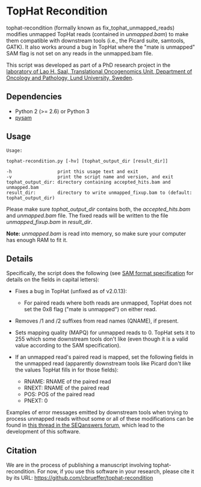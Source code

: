 TopHat Recondition
==================

tophat-recondition (formally known as fix_tophat_unmapped_reads) modifies unmapped TopHat reads (contained in *unmapped.bam*) to make them compatible with downstream tools
(i.e., the Picard suite, samtools, GATK).  It also works around a bug in TopHat where
the "mate is unmapped" SAM flag is not set on any reads in the unmapped.bam file.

This script was developed as part of a PhD research project in the
[laboratory of Lao H. Saal, Translational Oncogenomics Unit, Department of Oncology and Pathology, Lund University, Sweden](http://www.med.lu.se/english/klinvetlund/oncology_and_pathology/research/canceromics_branch/research_units/translational_oncogenomics/).


Dependencies
------------

- Python 2 (>= 2.6) or Python 3
- [pysam](https://github.com/pysam-developers/pysam)


Usage
-----

```
Usage:

tophat-recondition.py [-hv] [tophat_output_dir [result_dir]]

-h                 print this usage text and exit
-v                 print the script name and version, and exit
tophat_output_dir: directory containing accepted_hits.bam and unmapped.bam
result_dir:        directory to write unmapped_fixup.bam to (default: tophat_output_dir)
```

Please make sure *tophat_output_dir* contains both, the *accepted_hits.bam* and *unmapped.bam* file.  The fixed
reads will be written to the file *unmapped_fixup.bam* in *result_dir*.

**Note:** *unmapped.bam* is read into memory, so make sure your computer has enough RAM to fit it.


Details
-------

Specifically, the script does the following (see [SAM format specification](http://samtools.github.io/hts-specs/SAMv1.pdf)
for details on the fields in capital letters):

- Fixes a bug in TopHat (unfixed as of v2.0.13):
  * For paired reads where both reads are unmapped, TopHat does not set the 0x8 flag ("mate is unmapped") on either read.

- Removes /1 and /2 suffixes from read names (QNAME), if present.

- Sets mapping quality (MAPQ) for unmapped reads to 0.  TopHat sets it to 255 which some downstream tools don't like (even though it is a valid value according to the SAM specification).

- If an unmapped read's paired read is mapped, set the following fields in the unmapped read (apparently downstream tools like Picard don't like the values TopHat fills in for those fields):
  * RNAME: RNAME of the paired read
  * RNEXT: RNAME of the paired read
  * POS:   POS of the paired read
  * PNEXT: 0

Examples of error messages emitted by downstream tools when trying to process unmapped reads without some or all of these
modifications can be found in [this thread in the SEQanswers forum](http://seqanswers.com/forums/showthread.php?t=28155),
which lead to the development of this software.


Citation
--------

We are in the process of publishing a manuscript involving tophat-recondition.
For now, if you use this software in your research, please cite it by its URL: https://github.com/cbrueffer/tophat-recondition
